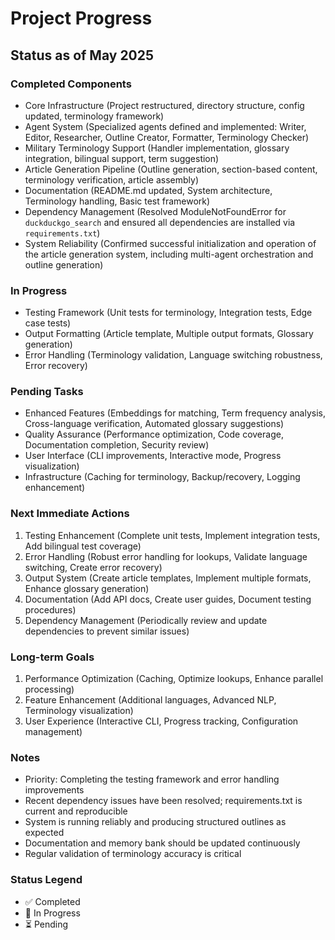# Project Progress

## Status as of May 2025

### Completed Components

- Core Infrastructure (Project restructured, directory structure, config updated, terminology framework)
- Agent System (Specialized agents defined and implemented: Writer, Editor, Researcher, Outline Creator, Formatter, Terminology Checker)
- Military Terminology Support (Handler implementation, glossary integration, bilingual support, term suggestion)
- Article Generation Pipeline (Outline generation, section-based content, terminology verification, article assembly)
- Documentation (README.md updated, System architecture, Terminology handling, Basic test framework)
- Dependency Management (Resolved ModuleNotFoundError for `duckduckgo_search` and ensured all dependencies are installed via `requirements.txt`)
- System Reliability (Confirmed successful initialization and operation of the article generation system, including multi-agent orchestration and outline generation)

### In Progress

- Testing Framework (Unit tests for terminology, Integration tests, Edge case tests)
- Output Formatting (Article template, Multiple output formats, Glossary generation)
- Error Handling (Terminology validation, Language switching robustness, Error recovery)

### Pending Tasks

- Enhanced Features (Embeddings for matching, Term frequency analysis, Cross-language verification, Automated glossary suggestions)
- Quality Assurance (Performance optimization, Code coverage, Documentation completion, Security review)
- User Interface (CLI improvements, Interactive mode, Progress visualization)
- Infrastructure (Caching for terminology, Backup/recovery, Logging enhancement)

### Next Immediate Actions

1. Testing Enhancement (Complete unit tests, Implement integration tests, Add bilingual test coverage)
2. Error Handling (Robust error handling for lookups, Validate language switching, Create error recovery)
3. Output System (Create article templates, Implement multiple formats, Enhance glossary generation)
4. Documentation (Add API docs, Create user guides, Document testing procedures)
5. Dependency Management (Periodically review and update dependencies to prevent similar issues)

### Long-term Goals

1. Performance Optimization (Caching, Optimize lookups, Enhance parallel processing)
2. Feature Enhancement (Additional languages, Advanced NLP, Terminology visualization)
3. User Experience (Interactive CLI, Progress tracking, Configuration management)

### Notes

- Priority: Completing the testing framework and error handling improvements
- Recent dependency issues have been resolved; requirements.txt is current and reproducible
- System is running reliably and producing structured outlines as expected
- Documentation and memory bank should be updated continuously
- Regular validation of terminology accuracy is critical

### Status Legend

- ✅ Completed
- 🔄 In Progress
- ⏳ Pending
